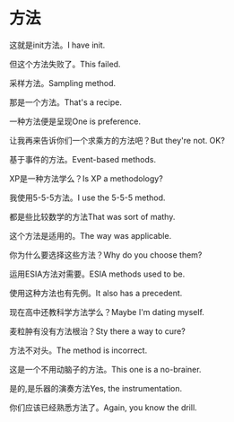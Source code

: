 # 方法

<p><span class="chinese">这就是init方法。</span><span class="english">I have init.</span></p>

<p><span class="chinese">但这个方法失败了。</span><span class="english">This failed.</span></p>

<p><span class="chinese">采样方法。</span><span class="english">Sampling method.</span></p>

<p><span class="chinese">那是一个方法。</span><span class="english">That's a recipe.</span></p>

<p><span class="chinese">一种方法便是呈现</span><span class="english">One is preference.</span></p>

<p><span class="chinese">让我再来告诉你们一个求乘方的方法吧？</span><span class="english">But they're not. OK?</span></p>

<p><span class="chinese">基于事件的方法。</span><span class="english">Event-based methods.</span></p>

<p><span class="chinese">XP是一种方法学么？</span><span class="english">Is XP a methodology?</span></p>

<p><span class="chinese">我使用5-5-5方法。</span><span class="english">I use the 5-5-5 method.</span></p>

<p><span class="chinese">都是些比较数学的方法</span><span class="english">That was sort of mathy.</span></p>

<p><span class="chinese">这个方法是适用的。</span><span class="english">The way was applicable.</span></p>

<p><span class="chinese">你为什么要选择这些方法？</span><span class="english">Why do you choose them?</span></p>

<p><span class="chinese">运用ESIA方法对需要。</span><span class="english">ESIA methods used to be.</span></p>

<p><span class="chinese">使用这种方法也有先例。</span><span class="english">It also has a precedent.</span></p>

<p><span class="chinese">现在高中还教科学方法学么？</span><span class="english">Maybe I'm dating myself.</span></p>

<p><span class="chinese">麦粒肿有没有方法根治？</span><span class="english">Sty there a way to cure?</span></p>

<p><span class="chinese">方法不对头。</span><span class="english">The method is incorrect.</span></p>

<p><span class="chinese">这是一个不用动脑子的方法。</span><span class="english">This one is a no-brainer.</span></p>

<p><span class="chinese">是的,是乐器的演奏方法</span><span class="english">Yes, the instrumentation.</span></p>

<p><span class="chinese">你们应该已经熟悉方法了。</span><span class="english">Again, you know the drill.</span></p>

